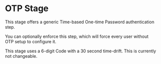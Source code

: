 # OTP Stage

This stage offers a generic Time-based One-time Password authentication step.

You can optionally enforce this step, which will force every user without OTP setup to configure it.

This stage uses a 6-digit Code with a 30 second time-drift. This is currently not changeable.
